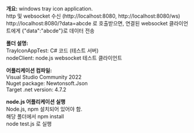 **개요:**
windows tray icon application.  
http 및 websocket 수신 (http://localhost:8080, http://localhost:8080/ws)  
http://localhost:8080/?data=abcde 로 호출받으면, 연결된 websocket 클라이언트에게 {"data":"abcde"}로 데이터 전송  
  
  
**폴더 설명:**  
TrayIconAppTest: C# 코드 (테스트 서버)  
nodeClient: node.js websocket 테스트 클라이언트  

**어플리케이션 컴파일:**  
Visual Studio Community 2022  
Nuget package: Newtonsoft.Json  
Target .net version: 4.7.2

**node.js 어플리케이션 실행**  
Node.js, npm 설치되어 있어야 함.  
해당 폴더에서 npm install  
node test.js 로 실행  
